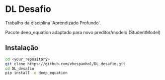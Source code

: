 # DL Desafio

Trabalho da disciplina 'Aprendizado Profundo'. 

Pacote deep_equation adaptado para novo preditor/modelo (StudentModel) 

## Instalação
```sh
cd <your_repository>
git clone https://github.com/vhespanhol/DL_desafio.git
cd DL_desafio
pip install -e deep_equation
```
